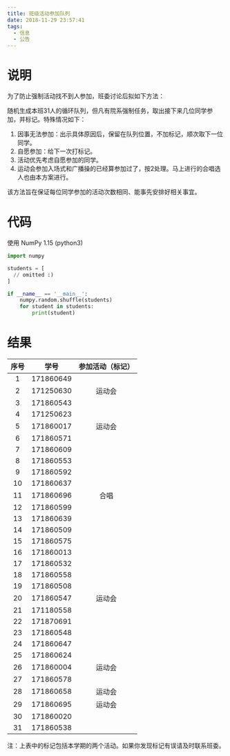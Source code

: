 ```yaml
---
title: 班级活动参加队列
date: 2018-11-29 23:57:41
tags: 
  - 信息
  - 公告
---
```


# 说明

为了防止强制活动找不到人参加，班委讨论后拟如下方法：

随机生成本班31人的循环队列，但凡有院系强制任务，取出接下来几位同学参加，并标记。特殊情况如下：

1. 因事无法参加：出示具体原因后，保留在队列位置，不加标记，顺次取下一位同学。
2. 自愿参加：给下一次打标记。
3. 活动优先考虑自愿参加的同学。
4. 运动会参加入场式和广播操的已经算参加过了，按2处理。马上进行的合唱选人也由本方案进行。

该方法旨在保证每位同学参加的活动次数相同、能事先安排好相关事宜。

# 代码

使用 NumPy 1.15 (python3)

````python
import numpy

students = [
  // omitted :)
]

if __name__ == '__main__':
    numpy.random.shuffle(students)
    for student in students:
        print(student)
````

# 结果

| 序号 |   学号    | 参加活动（标记） |
| :--: | :-------: | :--------------: |
|  1   | 171860649 |                  |
|  2   | 171250630 |      运动会      |
|  3   | 171860543 |                  |
|  4   | 171250623 |                  |
|  5   | 171860017 |      运动会      |
|  6   | 171860571 |                  |
|  7   | 171860609 |                  |
|  8   | 171860553 |                  |
|  9   | 171860592 |                  |
|  10  | 171860637 |                  |
|  11  | 171860696 |       合唱       |
|  12  | 171860599 |                  |
|  13  | 171860639 |                  |
|  14  | 171860509 |                  |
|  15  | 171860575 |                  |
|  16  | 171860013 |                  |
|  17  | 171860532 |                  |
|  18  | 171860558 |                  |
|  19  | 171860508 |                  |
|  20  | 171860547 |      运动会      |
|  21  | 171180558 |                  |
|  22  | 171870691 |                  |
|  23  | 171860548 |                  |
|  24  | 171860647 |                  |
|  25  | 171860624 |                  |
|  26  | 171860004 |      运动会      |
|  27  | 171860578 |                  |
|  28  | 171860658 |      运动会      |
|  29  | 171860695 |      运动会      |
|  30  | 171860020 |                  |
|  31  | 171860538 |                  |

注：上表中的标记包括本学期的两个活动。如果你发现标记有误请及时联系班委。



